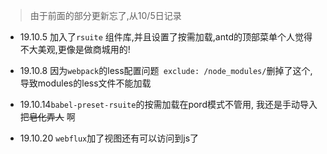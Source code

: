 > 由于前面的部分更新忘了,从10/5日记录

* 19.10.5 加入了```rsuite``` 组件库,并且设置了按需加载,antd的顶部菜单个人觉得不大美观,更像是做商城用的!

* 19.10.8 因为```webpack```的less配置问题``` exclude: /node_modules/```删掉了这个, 导致modules的less文件不能加载 

* 19.10.14```babel-preset-rsuite```的按需加载在pord模式不管用, 我还是手动导入把~~皂化弄人~~ 啊

* 19.10.20 ```webflux```加了视图还有可以访问到js了